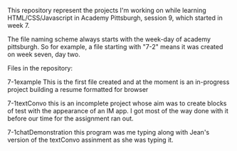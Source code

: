 This repository represent the projects I'm working on while learning HTML/CSS/Javascript in Academy Pittsburgh, session 9, which started in week 7.

The file naming scheme always starts with the week-day of academy pittsburgh. So for example, a file starting with "7-2" means it was created on week seven, day two.

Files in the repository:

7-1example
This is the first file created and at the moment is an in-progress project building a resume formatted for browser

7-1textConvo
this is an incomplete project whose aim was to create blocks of test with the appearance of an IM app. I got most of the way done with it before our time for the assignment ran out.

7-1chatDemonstration
this program was me typing along with Jean's version of the textConvo assinment as she was typing it.
